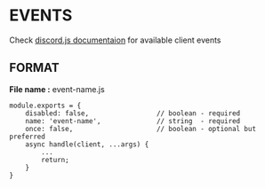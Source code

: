 # EVENTS

Check [discord.js documentaion](https://discord.js.org/) for available client events

## FORMAT

**File name :** event-name.js

```
module.exports = {
    disabled: false,                 // boolean - required       
    name: 'event-name',              // string  - required
    once: false,                     // boolean - optional but preferred
    async handle(client, ...args) {
        ...
        return;
    }
}
```

